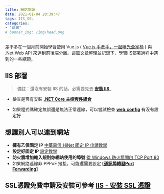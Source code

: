 ```yaml
---
title: 網站架設
date: 2021-01-04 20:39:47
tags: IIS,SSL
categories: 
- "部署"
# banner_img: /img/head.png
---
```


差不多在一個月前開始學習使用 Vue.js ( [Vue.js 手牽手，一起嗑光全家桶](https://youtube.com/playlist?list=PLEfh-m_KG4dYor8h4Hi2lqKJ0xqNTFh16) ) 與 .Net Web API 來達到前後端分離。這篇文章整理並記錄下，學習IIS部署過程中遇到的一些瓶頸。


[](#IIS-部署 "IIS 部署")IIS 部署
---
> 備註：還沒有安裝 IIS 的話，必需要先去 **[安裝 IIS](https://melayogu.pixnet.net/blog/post/132694142-%5Biis%5D-win10-%E5%AE%89%E8%A3%9Diis)**_


- 檢查是否有安裝 **[.NET Core 主控套件組合](https://docs.microsoft.com/zh-tw/aspnet/core/host-and-deploy/iis/hosting-bundle?view=aspnetcore-6.0)**

- 如果程式碼確定無誤還是無法正常連線，可以嘗試檢查 **[web.config](https://docs.microsoft.com/zh-tw/aspnet/core/host-and-deploy/iis/web-config?view=aspnetcore-6.0)** 有沒有設定好


[](#想讓別人可以連到網站 "想讓別人可以連到網站")想讓別人可以連到網站
--------------------------------------------

*   **擁有乙個固定 IP** [中華電信 HiNet 固定 IP 申請教學](https://free.com.tw/hinet-static-ip/)
*   **設定好固定 IP** [設定教學](https://andy6804tw.github.io/2019/09/09/win-static-ip/)
*   **防火牆增加輸入規則你網站使用的埠號** [從 Windows 防火牆開啟 TCP Port 80](https://wiki.mcneel.com/zh-tw/zoo/window7firewall)
*   如果網路連線非 PPPoE 撥接，可能還需要設定 **[\[通訊埠轉發Port Forwarding\]](https://wiki.mcneel.com/zh-tw/zoo/window7firewall)**

## SSL憑證免費申請及安裝可參考  [IIS - 安裝 SSL 憑證](https://blog.johnwu.cc/article/iis-install-ssl-certificate.html)